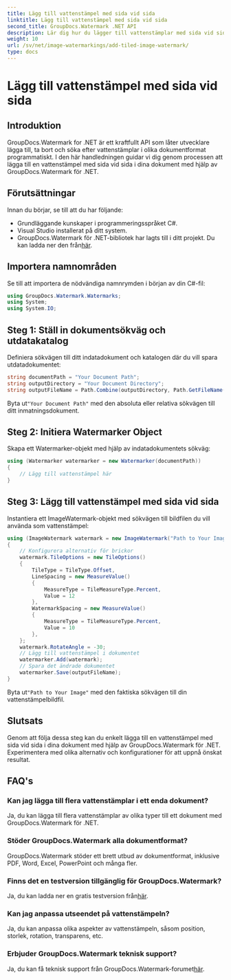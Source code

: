 ```yaml
---
title: Lägg till vattenstämpel med sida vid sida
linktitle: Lägg till vattenstämpel med sida vid sida
second_title: GroupDocs.Watermark .NET API
description: Lär dig hur du lägger till vattenstämplar med sida vid sida i dina dokument med GroupDocs.Watermark för .NET. Enkelt, effektivt och anpassningsbart.
weight: 10
url: /sv/net/image-watermarkings/add-tiled-image-watermark/
type: docs
---
```

# Lägg till vattenstämpel med sida vid sida

## Introduktion
GroupDocs.Watermark for .NET är ett kraftfullt API som låter utvecklare lägga till, ta bort och söka efter vattenstämplar i olika dokumentformat programmatiskt. I den här handledningen guidar vi dig genom processen att lägga till en vattenstämpel med sida vid sida i dina dokument med hjälp av GroupDocs.Watermark för .NET.
## Förutsättningar
Innan du börjar, se till att du har följande:
- Grundläggande kunskaper i programmeringsspråket C#.
- Visual Studio installerat på ditt system.
- GroupDocs.Watermark för .NET-bibliotek har lagts till i ditt projekt. Du kan ladda ner den från[här](https://releases.groupdocs.com/Watermark/net/).

## Importera namnområden
Se till att importera de nödvändiga namnrymden i början av din C#-fil:
```csharp
using GroupDocs.Watermark.Watermarks;
using System;
using System.IO;
```
## Steg 1: Ställ in dokumentsökväg och utdatakatalog
Definiera sökvägen till ditt indatadokument och katalogen där du vill spara utdatadokumentet:
```csharp
string documentPath = "Your Document Path";
string outputDirectory = "Your Document Directory";
string outputFileName = Path.Combine(outputDirectory, Path.GetFileName(documentPath));
```
 Byta ut`"Your Document Path"` med den absoluta eller relativa sökvägen till ditt inmatningsdokument.
## Steg 2: Initiera Watermarker Object
Skapa ett Watermarker-objekt med hjälp av indatadokumentets sökväg:
```csharp
using (Watermarker watermarker = new Watermarker(documentPath))
{
    // Lägg till vattenstämpel här
}
```
## Steg 3: Lägg till vattenstämpel med sida vid sida
Instantiera ett ImageWatermark-objekt med sökvägen till bildfilen du vill använda som vattenstämpel:
```csharp
using (ImageWatermark watermark = new ImageWatermark("Path to Your Image"))
{
    // Konfigurera alternativ för brickor
    watermark.TileOptions = new TileOptions()
    {
        TileType = TileType.Offset,
        LineSpacing = new MeasureValue()
        {
            MeasureType = TileMeasureType.Percent,
            Value = 12
        },
        WatermarkSpacing = new MeasureValue()
        {
            MeasureType = TileMeasureType.Percent,
            Value = 10
        },
    };
    watermark.RotateAngle = -30;
    // Lägg till vattenstämpel i dokumentet
    watermarker.Add(watermark);
    // Spara det ändrade dokumentet
    watermarker.Save(outputFileName);
}
```
 Byta ut`"Path to Your Image"` med den faktiska sökvägen till din vattenstämpelbildfil.

## Slutsats
Genom att följa dessa steg kan du enkelt lägga till en vattenstämpel med sida vid sida i dina dokument med hjälp av GroupDocs.Watermark för .NET. Experimentera med olika alternativ och konfigurationer för att uppnå önskat resultat.
## FAQ's
### Kan jag lägga till flera vattenstämplar i ett enda dokument?
Ja, du kan lägga till flera vattenstämplar av olika typer till ett dokument med GroupDocs.Watermark för .NET.
### Stöder GroupDocs.Watermark alla dokumentformat?
GroupDocs.Watermark stöder ett brett utbud av dokumentformat, inklusive PDF, Word, Excel, PowerPoint och många fler.
### Finns det en testversion tillgänglig för GroupDocs.Watermark?
 Ja, du kan ladda ner en gratis testversion från[här](https://releases.groupdocs.com/).
### Kan jag anpassa utseendet på vattenstämpeln?
Ja, du kan anpassa olika aspekter av vattenstämpeln, såsom position, storlek, rotation, transparens, etc.
### Erbjuder GroupDocs.Watermark teknisk support?
 Ja, du kan få teknisk support från GroupDocs.Watermark-forumet[här](https://forum.groupdocs.com/c/watermark/19).